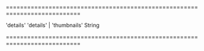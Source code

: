 ===========================================================================
<!--default-->'details'<!--/default-->
<!--acceptValues-->'details' | 'thumbnails'<!--/acceptValues-->
<!--type-->String<!--/type-->
===========================================================================

<!--shortDescription-->

<!--/shortDescription-->

<!--fullDescription-->

<!--/fullDescription-->